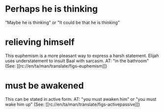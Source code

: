 # Perhaps he is thinking

"Maybe he is thinking" or "It could be that he is thinking"

# relieving himself

This euphemism is a more pleasant way to express a harsh statement. Elijah uses understatement to insult Baal with sarcasm. AT: "in the bathroom" (See: [[rc://en/ta/man/translate/figs-euphemism]])

# must be awakened

This can be stated in active form. AT: "you must awaken him" or "you must wake him up" (See: [[rc://en/ta/man/translate/figs-activepassive]])

